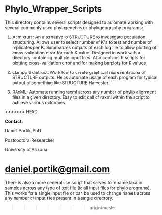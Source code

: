 # Phylo_Wrapper_Scripts

This directory contains several scripts designed to automate working with several commonly used phylogenetics or phylogeography programs:

1) Admixture: An alternative to STRUCTURE to investigate population structuring. Allows user to select number of K's to test and number of replicates per K. Summarizes outputs of each log file to allow plotting of cross-validation error for each K value. Designed to work with a directory containing multiple input files. Also contains R scripts for plotting cross-validation error and for making barplots for K values.

2) clumpp & distruct: Workflow to create graphical representations of STRUCTURE outputs. Helps automate usage of each program for typical output of something like STRUCTURE Harvester.

3) RAxML: Automate running raxml across any number of phylip alignment files in a given directory. Easy to edit call of raxml within the script to achieve various outcomes.


<<<<<<< HEAD

**Contact:**

Daniel Portik, PhD

Postdoctoral Researcher

University of Arizona

daniel.portik@gmail.com
=======
There is also a more general use script that serves to rename taxa or samples across any type of text file (ie all input files for phylo programs). This works for a single input file or can be used to change names across any number of input files present in a single directory.
>>>>>>> origin/master
